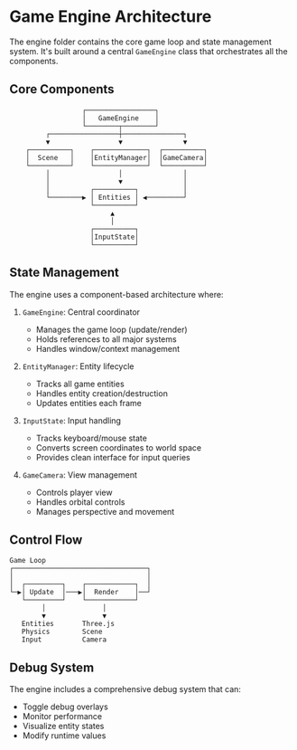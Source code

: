 # Game Engine Architecture

The engine folder contains the core game loop and state management system. It's built around a central `GameEngine` class that orchestrates all the components.

## Core Components

```ascii
                  ┌─────────────────┐
                  │   GameEngine    │
                  └────────┬────────┘
         ┌─────────────────┼───────────────┐
         ▼                 ▼               ▼
    ┌──────────┐    ┌─────────────┐  ┌──────────┐
    │  Scene   │    │EntityManager│  │GameCamera│
    └──────────┘    └─────────────┘  └──────────┘
         │                 │               │
         │                 ▼               │
         │          ┌──────────┐           │
         └────────▶ │ Entities │ ◀─────────┘
                    └──────────┘
                         ▲
                         │
                    ┌──────────┐
                    │InputState│
                    └──────────┘
```

## State Management

The engine uses a component-based architecture where:

1. `GameEngine`: Central coordinator

   - Manages the game loop (update/render)
   - Holds references to all major systems
   - Handles window/context management

2. `EntityManager`: Entity lifecycle

   - Tracks all game entities
   - Handles entity creation/destruction
   - Updates entities each frame

3. `InputState`: Input handling

   - Tracks keyboard/mouse state
   - Converts screen coordinates to world space
   - Provides clean interface for input queries

4. `GameCamera`: View management
   - Controls player view
   - Handles orbital controls
   - Manages perspective and movement

## Control Flow

```ascii
Game Loop
┌─────────────────────────────────┐
│                                 │
│  ┌─────────┐    ┌────────────┐  │
└─▶│ Update  │───▶│  Render    │──┘
   └─────────┘    └────────────┘
        │              │
        ▼              ▼
   Entities       Three.js
   Physics        Scene
   Input          Camera
```

## Debug System

The engine includes a comprehensive debug system that can:

- Toggle debug overlays
- Monitor performance
- Visualize entity states
- Modify runtime values
